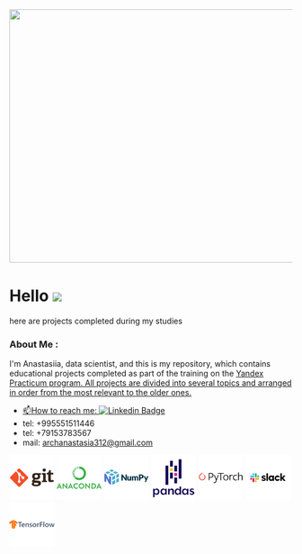 
<div>
  <img src="https://media.giphy.com/media/l378c04F2fjeZ7vH2/giphy.gif" width="700" height="450"/>
</div>


<h1>
  Hello
  <img src="https://media.giphy.com/media/hvRJCLFzcasrR4ia7z/giphy.gif" width="30px"/>
</h1>
here are projects completed during my studies

### About Me :
I'm Anastasiia, data scientist, and this is my repository, which contains educational projects completed as part of the training on the <a href=https://practicum.yandex.ru/> Yandex Practicum program.
All projects are divided into several topics and arranged in order from the most relevant to the older ones.
- :mailbox:How to reach me: [![Linkedin Badge](https://img.shields.io/badge/-linkedin-blue?style=flat&logo=Linkedin&logoColor=white)](https://www.linkedin.com/in/anastasiia-ivanova-b8893a25b)
- tel: +995551511446
- tel: +79153783567
- mail: archanastasia312@gmail.com
<div>
  <img src="https://github.com/devicons/devicon/blob/master/icons/git/git-original-wordmark.svg" title="Git" **alt="Git" width="80" height="80"/>
  <img src="https://github.com/devicons/devicon/blob/master/icons/anaconda/anaconda-original-wordmark.svg" title="Anaconda" **alt="Git" width="80" height="80"/>
  <img src="https://github.com/devicons/devicon/blob/master/icons/numpy/numpy-original-wordmark.svg" title="Numpy" **alt="Git" width="80" height="80"/>
  <img src="https://github.com/devicons/devicon/blob/master/icons/pandas/pandas-original-wordmark.svg" title="Pandas" **alt="Git" width="80" height="80"/>
  <img src="https://github.com/devicons/devicon/blob/master/icons/pytorch/pytorch-original-wordmark.svg" title="Pytorch" **alt="Git" width="80" height="80"/>
  <img src="https://github.com/devicons/devicon/blob/master/icons/slack/slack-original-wordmark.svg" title="Slack" **alt="Git" width="80" height="80"/>
  <img src="https://github.com/devicons/devicon/blob/master/icons/tensorflow/tensorflow-original-wordmark.svg" title="Tensorflow" **alt="Git" width="80" height="80"/>
</div>

